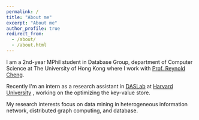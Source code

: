 ```yaml
---
permalink: /
title: "About me"
excerpt: "About me"
author_profile: true
redirect_from: 
  - /about/
  - /about.html
---
```



I am a 2nd-year MPhil student in Database Group, department of Computer Science at The University of Hong Kong where I work with [Prof. Reynold Cheng](https://i.cs.hku.hk/~ckcheng/).

Recently I'm an intern as a research assistant in [DASLab](http://daslab.seas.harvard.edu/) at [Harvard University](https://www.harvard.edu/) , working on the optimizing the key-value store.

My research interests focus on data mining in heterogeneous information network, distributed graph computing, and database.